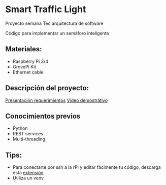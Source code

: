 # Smart Traffic Light
Proyecto semana Tec arquitectura de software

Código para implementar un semáforo inteligente

## Materiales:

* Raspberry Pi 3/4
* GrovePi Kit 
* Ethernet cable 

## Descripción del proyecto: 
[Presentación requerimientos](https://github.com/JorgePerC/smartTrafficLight/blob/main/Semana%20Tec%20sistemasEmb.pdf)
[Video demostrátivo](https://github.com/JorgePerC/smartTrafficLight/blob/main/Semana%20Tec%20sistemasEmb.pdf)

## Conocimientos previos
* Python
* REST services
* Multi-threading

## Tips:
* Para conectarte por ssh a la rPi y editar fácimente tu código, descarga esta [extensión](https://code.visualstudio.com/docs/remote/ssh)
* Utiliza un venv

